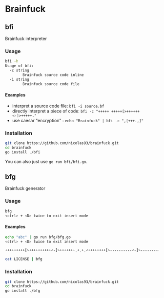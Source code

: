 Brainfuck
===

## bfi
Brainfuck interpreter

### Usage
```bash
bfi -h
Usage of bfi:
  -c string
    	Brainfuck source code inline
  -i string
    	Brainfuck source code file
```
#### Examples
* interpret a source code file:
	`bfi -i source.bf`
* directly interpret a piece of code:
	`bfi -c "+++++ +++++[>++++++<-]>+++++."`
* use caesar "encryption" :
	`echo "Brainfuck" | bfi -c ",[+++.,]"`

### Installation

```bash
git clone https://github.com/nicolas93/brainfuck.git
cd brainfuck
go install ./bfi
```

You can also just use `go run bfi/bfi.go`.

## bfg
Brainfuck generator

### Usage
```bash
bfg
<ctrl> + <D> twice to exit insert mode

```

#### Examples
```bash
echo "abc" | go run bfg/bfg.go
<ctrl> + <D> twice to exit insert mode

+++++++++[>++++++++++<-]>+++++++.+.+.<++++++++[>----------<-]>---------.
```

```bash
cat LICENSE | bfg
```

### Installation

```bash
git clone https://github.com/nicolas93/brainfuck.git
cd brainfuck
go install ./bfg
```
